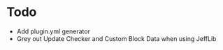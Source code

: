 # Todo

- Add plugin.yml generator
- Grey out Update Checker and Custom Block Data when using JeffLib